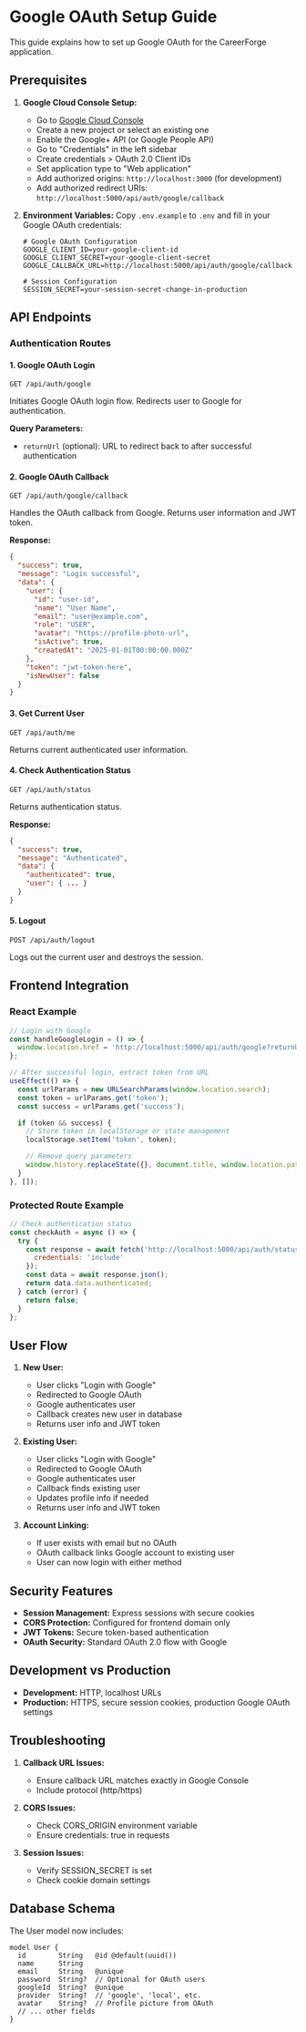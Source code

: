 # Google OAuth Setup Guide

This guide explains how to set up Google OAuth for the CareerForge application.

## Prerequisites

1. **Google Cloud Console Setup:**
   - Go to [Google Cloud Console](https://console.cloud.google.com/)
   - Create a new project or select an existing one
   - Enable the Google+ API (or Google People API)
   - Go to "Credentials" in the left sidebar
   - Create credentials > OAuth 2.0 Client IDs
   - Set application type to "Web application"
   - Add authorized origins: `http://localhost:3000` (for development)
   - Add authorized redirect URIs: `http://localhost:5000/api/auth/google/callback`

2. **Environment Variables:**
   Copy `.env.example` to `.env` and fill in your Google OAuth credentials:

   ```env
   # Google OAuth Configuration
   GOOGLE_CLIENT_ID=your-google-client-id
   GOOGLE_CLIENT_SECRET=your-google-client-secret
   GOOGLE_CALLBACK_URL=http://localhost:5000/api/auth/google/callback

   # Session Configuration
   SESSION_SECRET=your-session-secret-change-in-production
   ```

## API Endpoints

### Authentication Routes

#### 1. Google OAuth Login
```http
GET /api/auth/google
```

Initiates Google OAuth login flow. Redirects user to Google for authentication.

**Query Parameters:**
- `returnUrl` (optional): URL to redirect back to after successful authentication

#### 2. Google OAuth Callback
```http
GET /api/auth/google/callback
```

Handles the OAuth callback from Google. Returns user information and JWT token.

**Response:**
```json
{
  "success": true,
  "message": "Login successful",
  "data": {
    "user": {
      "id": "user-id",
      "name": "User Name",
      "email": "user@example.com",
      "role": "USER",
      "avatar": "https://profile-photo-url",
      "isActive": true,
      "createdAt": "2025-01-01T00:00:00.000Z"
    },
    "token": "jwt-token-here",
    "isNewUser": false
  }
}
```

#### 3. Get Current User
```http
GET /api/auth/me
```

Returns current authenticated user information.

#### 4. Check Authentication Status
```http
GET /api/auth/status
```

Returns authentication status.

**Response:**
```json
{
  "success": true,
  "message": "Authenticated",
  "data": {
    "authenticated": true,
    "user": { ... }
  }
}
```

#### 5. Logout
```http
POST /api/auth/logout
```

Logs out the current user and destroys the session.

## Frontend Integration

### React Example

```javascript
// Login with Google
const handleGoogleLogin = () => {
  window.location.href = 'http://localhost:5000/api/auth/google?returnUrl=' + window.location.origin;
};

// After successful login, extract token from URL
useEffect(() => {
  const urlParams = new URLSearchParams(window.location.search);
  const token = urlParams.get('token');
  const success = urlParams.get('success');

  if (token && success) {
    // Store token in localStorage or state management
    localStorage.setItem('token', token);

    // Remove query parameters
    window.history.replaceState({}, document.title, window.location.pathname);
  }
}, []);
```

### Protected Route Example

```javascript
// Check authentication status
const checkAuth = async () => {
  try {
    const response = await fetch('http://localhost:5000/api/auth/status', {
      credentials: 'include'
    });
    const data = await response.json();
    return data.data.authenticated;
  } catch (error) {
    return false;
  }
};
```

## User Flow

1. **New User:**
   - User clicks "Login with Google"
   - Redirected to Google OAuth
   - Google authenticates user
   - Callback creates new user in database
   - Returns user info and JWT token

2. **Existing User:**
   - User clicks "Login with Google"
   - Redirected to Google OAuth
   - Google authenticates user
   - Callback finds existing user
   - Updates profile info if needed
   - Returns user info and JWT token

3. **Account Linking:**
   - If user exists with email but no OAuth
   - OAuth callback links Google account to existing user
   - User can now login with either method

## Security Features

- **Session Management:** Express sessions with secure cookies
- **CORS Protection:** Configured for frontend domain only
- **JWT Tokens:** Secure token-based authentication
- **OAuth Security:** Standard OAuth 2.0 flow with Google

## Development vs Production

- **Development:** HTTP, localhost URLs
- **Production:** HTTPS, secure session cookies, production Google OAuth settings

## Troubleshooting

1. **Callback URL Issues:**
   - Ensure callback URL matches exactly in Google Console
   - Include protocol (http/https)

2. **CORS Issues:**
   - Check CORS_ORIGIN environment variable
   - Ensure credentials: true in requests

3. **Session Issues:**
   - Verify SESSION_SECRET is set
   - Check cookie domain settings

## Database Schema

The User model now includes:

```prisma
model User {
  id        String   @id @default(uuid())
  name      String
  email     String   @unique
  password  String?  // Optional for OAuth users
  googleId  String?  @unique
  provider  String?  // 'google', 'local', etc.
  avatar    String?  // Profile picture from OAuth
  // ... other fields
}
```
